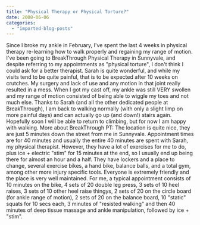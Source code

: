 ```yaml
---
title: "Physical Therapy or Physical Torture?"
date: 2008-06-06
categories: 
  - "imported-blog-posts"
---
```


Since I broke my ankle in February, I've spent the last 4 weeks in physical therapy re-learning how to walk properly and regaining my range of motion. I've been going to BreakThrough Physical Therapy in Sunnyvale, and despite referring to my appointments as "physical torture", I don't think I could ask for a better therapist. Sarah is quite wonderful, and while my visits tend to be quite painful, that is to be expected after 10 weeks on crutches. My surgery and lack of use and any motion in that joint really resulted in a mess. When I got my cast off, my ankle was still VERY swollen and my range of motion consisted of being able to wiggle my toes and not much else. Thanks to Sarah (and all the other dedicated people at BreakThrough), I am back to walking normally (with only a slight limp on more painful days) and can actually go up (and down!) stairs again. Hopefully soon I will be able to return to climbing, but for now I am happy with walking. More about BreakThrough PT: The location is quite nice, they are just 5 minutes down the street from me in Sunnyvale. Appointment times are for 40 minutes and usually the entire 40 minutes are spent with Sarah, my physical therapist. However, they have a lot of exercises for me to do, plus ice + electric "stim" for 15 minutes at the end, so I usually end up being there for almost an hour and a half. They have lockers and a place to change, several exercise bikes, a hand bike, balance balls, and a total gym, among other more injury specific tools. Everyone is extremely friendly and the place is very well maintained. For me, a typical appointment consists of 10 minutes on the bike, 4 sets of 20 double leg press, 3 sets of 10 heel raises, 3 sets of 10 other heel raise thingys, 2 sets of 20 on the circle board (for ankle range of motion), 2 sets of 20 on the balance board, 10 "static" squats for 10 secs each, 3 minutes of "resisted walking" and then 40 minutes of deep tissue massage and ankle manipulation, followed by ice + "stim".
